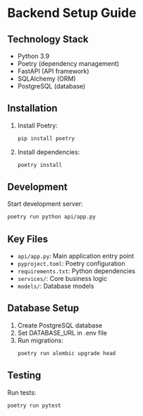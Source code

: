 # Backend Setup Guide

## Technology Stack

- Python 3.9
- Poetry (dependency management)
- FastAPI (API framework)
- SQLAlchemy (ORM)
- PostgreSQL (database)

## Installation

1. Install Poetry:
   ```bash
   pip install poetry
   ```

2. Install dependencies:
   ```bash
   poetry install
   ```

## Development

Start development server:
```bash
poetry run python api/app.py
```

## Key Files

- `api/app.py`: Main application entry point
- `pyproject.toml`: Poetry configuration
- `requirements.txt`: Python dependencies
- `services/`: Core business logic
- `models/`: Database models

## Database Setup

1. Create PostgreSQL database
2. Set DATABASE_URL in .env file
3. Run migrations:
   ```bash
   poetry run alembic upgrade head
   ```

## Testing

Run tests:
```bash
poetry run pytest
